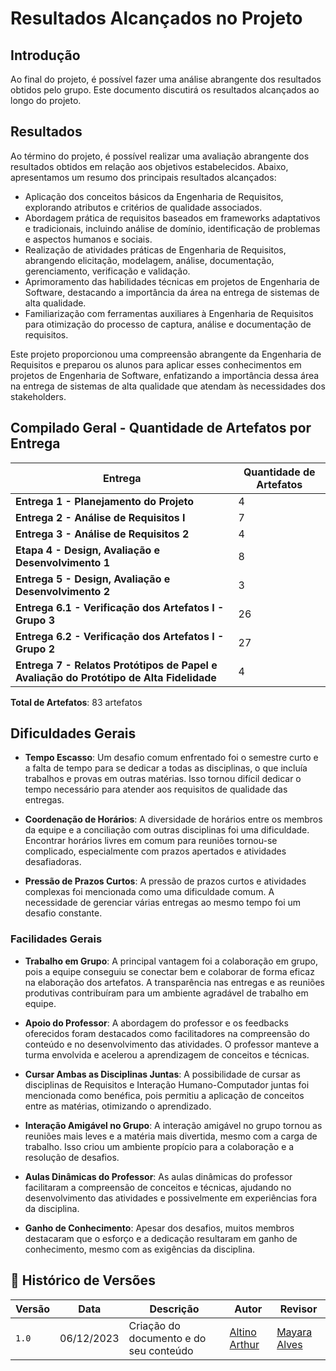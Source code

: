 # Resultados Alcançados no Projeto

## Introdução

Ao final do projeto, é possível fazer uma análise abrangente dos resultados obtidos pelo grupo. Este documento discutirá os resultados alcançados ao longo do projeto.

## Resultados

Ao término do projeto, é possível realizar uma avaliação abrangente dos resultados obtidos em relação aos objetivos estabelecidos. Abaixo, apresentamos um resumo dos principais resultados alcançados:

- Aplicação dos conceitos básicos da Engenharia de Requisitos, explorando atributos e critérios de qualidade associados.
- Abordagem prática de requisitos baseados em frameworks adaptativos e tradicionais, incluindo análise de domínio, identificação de problemas e aspectos humanos e sociais.
- Realização de atividades práticas de Engenharia de Requisitos, abrangendo elicitação, modelagem, análise, documentação, gerenciamento, verificação e validação.
- Aprimoramento das habilidades técnicas em projetos de Engenharia de Software, destacando a importância da área na entrega de sistemas de alta qualidade.
- Familiarização com ferramentas auxiliares à Engenharia de Requisitos para otimização do processo de captura, análise e documentação de requisitos.

Este projeto proporcionou uma compreensão abrangente da Engenharia de Requisitos e preparou os alunos para aplicar esses conhecimentos em projetos de Engenharia de Software, enfatizando a importância dessa área na entrega de sistemas de alta qualidade que atendam às necessidades dos stakeholders.

## Compilado Geral - Quantidade de Artefatos por Entrega

| Entrega                                           | Quantidade de Artefatos |
|---------------------------------------------------|--------------------------|
| **Entrega 1 - Planejamento do Projeto**            | 4                        |
| **Entrega 2 - Análise de Requisitos I**            | 7                        |
| **Entrega 3 - Análise de Requisitos 2**            | 4                        |
| **Etapa 4 - Design, Avaliação e Desenvolvimento 1**| 8                        |
| **Entrega 5 - Design, Avaliação e Desenvolvimento 2**| 3                      |
| **Entrega 6.1 - Verificação dos Artefatos I - Grupo 3**| 26                    |
| **Entrega 6.2 - Verificação dos Artefatos I - Grupo 2**| 27                    |
| **Entrega 7 - Relatos Protótipos de Papel e Avaliação do Protótipo de Alta Fidelidade**| 4 |

**Total de Artefatos**: 83 artefatos

## Dificuldades Gerais

- **Tempo Escasso**: Um desafio comum enfrentado foi o semestre curto e a falta de tempo para se dedicar a todas as disciplinas, o que incluía trabalhos e provas em outras matérias. Isso tornou difícil dedicar o tempo necessário para atender aos requisitos de qualidade das entregas.

- **Coordenação de Horários**: A diversidade de horários entre os membros da equipe e a conciliação com outras disciplinas foi uma dificuldade. Encontrar horários livres em comum para reuniões tornou-se complicado, especialmente com prazos apertados e atividades desafiadoras.

- **Pressão de Prazos Curtos**: A pressão de prazos curtos e atividades complexas foi mencionada como uma dificuldade comum. A necessidade de gerenciar várias entregas ao mesmo tempo foi um desafio constante.

### Facilidades Gerais

- **Trabalho em Grupo**: A principal vantagem foi a colaboração em grupo, pois a equipe conseguiu se conectar bem e colaborar de forma eficaz na elaboração dos artefatos. A transparência nas entregas e as reuniões produtivas contribuíram para um ambiente agradável de trabalho em equipe.

- **Apoio do Professor**: A abordagem do professor e os feedbacks oferecidos foram destacados como facilitadores na compreensão do conteúdo e no desenvolvimento das atividades. O professor manteve a turma envolvida e acelerou a aprendizagem de conceitos e técnicas.

- **Cursar Ambas as Disciplinas Juntas**: A possibilidade de cursar as disciplinas de Requisitos e Interação Humano-Computador juntas foi mencionada como benéfica, pois permitiu a aplicação de conceitos entre as matérias, otimizando o aprendizado.

- **Interação Amigável no Grupo**: A interação amigável no grupo tornou as reuniões mais leves e a matéria mais divertida, mesmo com a carga de trabalho. Isso criou um ambiente propício para a colaboração e a resolução de desafios.

- **Aulas Dinâmicas do Professor**: As aulas dinâmicas do professor facilitaram a compreensão de conceitos e técnicas, ajudando no desenvolvimento das atividades e possivelmente em experiências fora da disciplina.

- **Ganho de Conhecimento**: Apesar dos desafios, muitos membros destacaram que o esforço e a dedicação resultaram em ganho de conhecimento, mesmo com as exigências da disciplina.

## 📑 Histórico de Versões

| Versão | Data | Descrição | Autor | Revisor |
|--------|------|------------|------|---------|
| `1.0` | 06/12/2023 | Criação do documento e do seu conteúdo |  [Altino Arthur](https://github.com/arthurrochamoreira)| [Mayara Alves](https://github.com/Mayara-tech) | 
